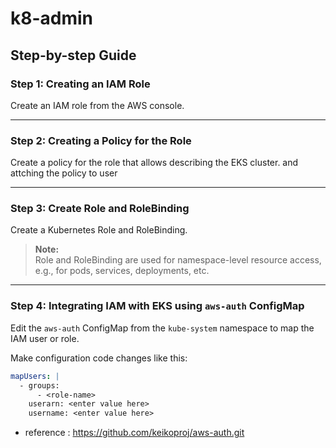 # k8-admin

## Step-by-step Guide

### Step 1: Creating an IAM Role
Create an IAM role from the AWS console.

---

### Step 2: Creating a Policy for the Role
Create a policy for the role that allows describing the EKS cluster. and attching the policy to user

---

### Step 3: Create Role and RoleBinding
Create a Kubernetes Role and RoleBinding.

> **Note:**  
> Role and RoleBinding are used for namespace-level resource access, e.g., for pods, services, deployments, etc.

---

### Step 4: Integrating IAM with EKS using `aws-auth` ConfigMap
Edit the `aws-auth` ConfigMap from the `kube-system` namespace to map the IAM user or role.

Make configuration code changes like this:

```yaml
mapUsers: |
  - groups:
      - <role-name>
    userarn: <enter value here>
    username: <enter value here>
```
* reference : https://github.com/keikoproj/aws-auth.git


